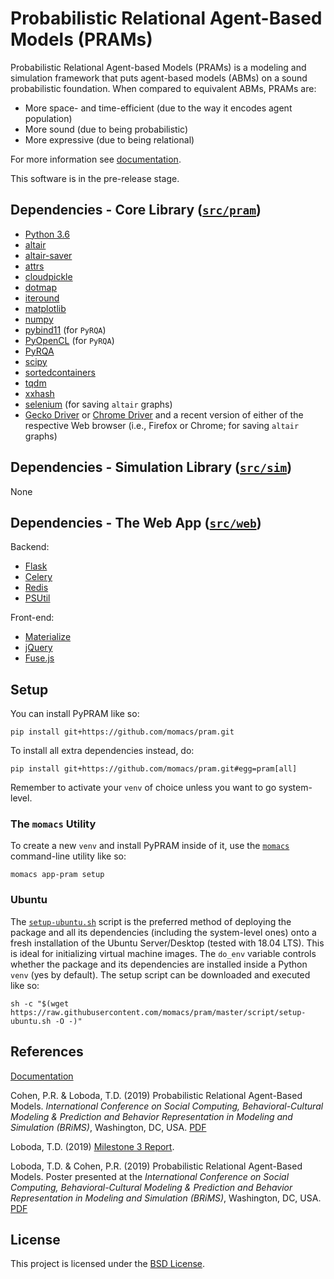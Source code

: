 # Probabilistic Relational Agent-Based Models (PRAMs)

Probabilistic Relational Agent-based Models (PRAMs) is a modeling and simulation framework that puts agent-based models (ABMs) on a sound probabilistic foundation. When compared to equivalent ABMs, PRAMs are:

- More space- and time-efficient (due to the way it encodes agent population)
- More sound (due to being probabilistic)
- More expressive (due to being relational)

For more information see [documentation](https://momacs.github.io/pram/).

This software is in the pre-release stage.


## Dependencies - Core Library ([`src/pram`](src/pram))

- [Python 3.6](https://python.org)
- [altair](https://altair-viz.github.io)
- [altair-saver](https://pypi.org/project/altair-saver)
- [attrs](https://github.com/python-attrs/attrs)
- [cloudpickle](https://github.com/cloudpipe/cloudpickle)
- [dotmap](https://pypi.org/project/dotmap)
- [iteround](https://pypi.org/project/iteround)
- [matplotlib](https://matplotlib.org)
- [numpy](https://www.numpy.org)
- [pybind11](https://pybind11.readthedocs.io/en/stable) (for `PyRQA`)
- [PyOpenCL](https://documen.tician.de/pyopencl) (for `PyRQA`)
- [PyRQA](https://pypi.org/project/PyRQA)
- [scipy](https://www.scipy.org)
- [sortedcontainers](http://www.grantjenks.com/docs/sortedcontainers/index.html)
- [tqdm](https://tqdm.github.io)
- [xxhash](https://pypi.org/project/xxhash)
- [selenium](https://selenium-python.readthedocs.io) (for saving `altair` graphs)
- [Gecko Driver](https://github.com/mozilla/geckodriver/releases) or [Chrome Driver](https://sites.google.com/a/chromium.org/chromedriver) and a recent version of either of the respective Web browser (i.e., Firefox or Chrome; for saving `altair` graphs)


## Dependencies - Simulation Library ([`src/sim`](src/sim))

None


## Dependencies - The Web App ([`src/web`](src/web))

Backend:
- [Flask](http://flask.pocoo.org)
- [Celery](http://www.celeryproject.org)
- [Redis](https://redis.io)
- [PSUtil](https://github.com/giampaolo/psutil)

Front-end:
- [Materialize](https://materializecss.com)
- [jQuery](https://jquery.com)
- [Fuse.js](https://fusejs.io)


## Setup

You can install PyPRAM like so:

```
pip install git+https://github.com/momacs/pram.git
```

To install all extra dependencies instead, do:

```
pip install git+https://github.com/momacs/pram.git#egg=pram[all]
```

Remember to activate your `venv` of choice unless you want to go system-level.

### The `momacs` Utility

To create a new `venv` and install PyPRAM inside of it, use the [`momacs`](https://github.com/momacs/misc) command-line utility like so:

```
momacs app-pram setup
```

### Ubuntu

The [`setup-ubuntu.sh`](https://github.com/momacs/pram/blob/master/script/setup-ubuntu.sh) script is the preferred method of deploying the package and all its dependencies (including the system-level ones) onto a fresh installation of the Ubuntu Server/Desktop (tested with 18.04 LTS).  This is ideal for initializing virtual machine images.  The `do_env` variable controls whether the package and its dependencies are installed inside a Python `venv` (yes by default).  The setup script can be downloaded and executed like so:

```
sh -c "$(wget https://raw.githubusercontent.com/momacs/pram/master/script/setup-ubuntu.sh -O -)"
```


## References

[Documentation](https://momacs.github.io/pram/)

Cohen, P.R. & Loboda, T.D. (2019) Probabilistic Relational Agent-Based Models.  _International Conference on Social Computing, Behavioral-Cultural Modeling & Prediction and Behavior Representation in Modeling and Simulation (BRiMS)_, Washington, DC, USA.  [PDF](https://github.com/momacs/pram/blob/master/pub/cohen-2019-brims.pdf)

Loboda, T.D. (2019) [Milestone 3 Report](https://github.com/momacs/pram/blob/master/pub/Milestone-3-Report.pdf).

Loboda, T.D. & Cohen, P.R. (2019) Probabilistic Relational Agent-Based Models.  Poster presented at the _International Conference on Social Computing, Behavioral-Cultural Modeling & Prediction and Behavior Representation in Modeling and Simulation (BRiMS)_, Washington, DC, USA.  [PDF](https://github.com/momacs/pram/blob/master/pub/loboda-2019-brims.pdf)


## License
This project is licensed under the [BSD License](LICENSE.md).
